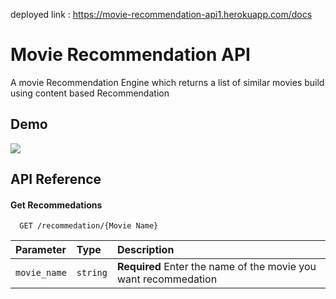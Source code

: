 
deployed link : https://movie-recommendation-api1.herokuapp.com/docs

# Movie Recommendation API 

A movie Recommendation Engine which returns a list of similar movies 
build using content based Recommendation 



## Demo

![](https://media.giphy.com/media/RxM6bTb58GH6V7Oju0/giphy.gif)





## API Reference

#### Get Recommedations

```http
  GET /recommedation/{Movie Name}
```

| Parameter | Type     | Description                |
| :-------- | :------- | :------------------------- |
| `movie_name` | `string` | **Required** Enter the name of the movie you want recommedation |

